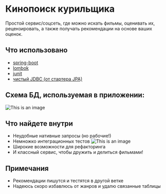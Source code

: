# Кинопоиск курильщика

Простой сервис/соцсеть, где можно искать фильмы, оценивать их, рецензировать, а также получать рекомендации на основе
ваших оценок.

## Что использовано

- [spring-boot](https://spring.io/projects/spring-boot)
- [lombok](https://https://projectlombok.org/)
- [junit](https://spring.io/projects/spring-security)
- [чистый JDBC (от стартера JPA)](https://spring.io/projects/spring-data-jpa)

## Схема БД, используемая в приложении:

![This is an image](https://i.postimg.cc/hjss89zN/Filmorate-5-page-0002.jpg)

## Что найдете внутри

- Неудобные нативные запросы (но рабочие!)
- Немножко интеграционных тестов
 ![This is an image](https://i.kym-cdn.com/entries/icons/original/000/021/971/Salt-Bae-001.jpg)
- Широкие возможности для рефакторинга
- И классный сервис, чтобы дружить и делиться фильмами!

## Примечания

- Рекомендации пишутся и тестятся в другой ветке
- Надеюсь скоро избавлюсь от жанров и удалю связанные таблицы
